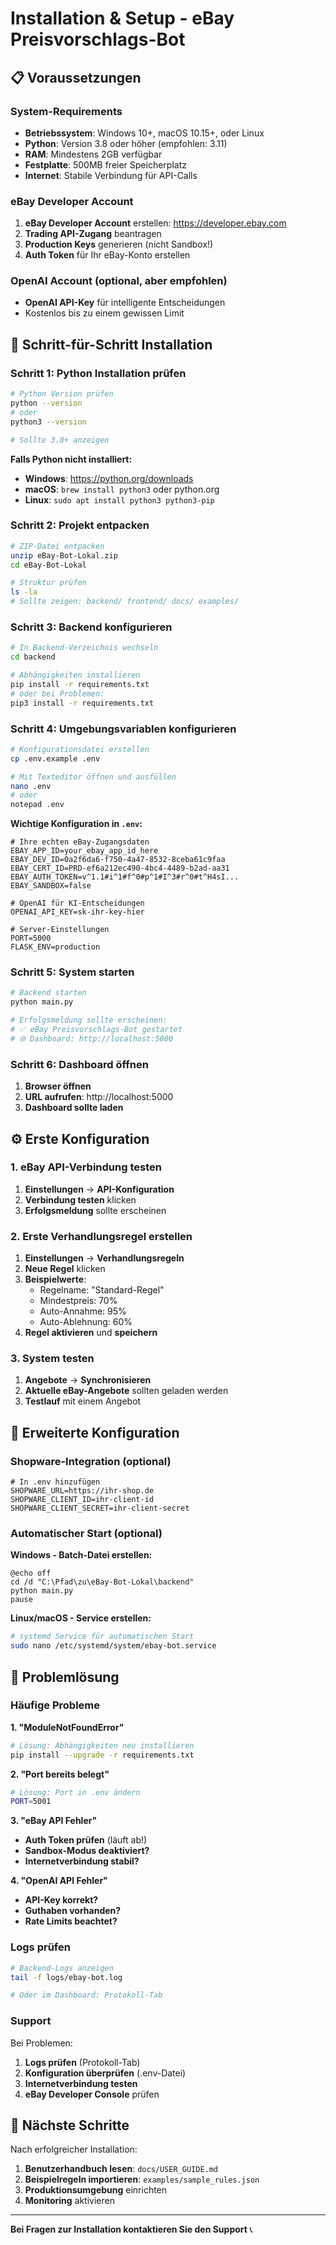 # Installation & Setup - eBay Preisvorschlags-Bot

## 📋 Voraussetzungen

### System-Requirements
- **Betriebssystem**: Windows 10+, macOS 10.15+, oder Linux
- **Python**: Version 3.8 oder höher (empfohlen: 3.11)
- **RAM**: Mindestens 2GB verfügbar
- **Festplatte**: 500MB freier Speicherplatz
- **Internet**: Stabile Verbindung für API-Calls

### eBay Developer Account
1. **eBay Developer Account** erstellen: https://developer.ebay.com
2. **Trading API-Zugang** beantragen
3. **Production Keys** generieren (nicht Sandbox!)
4. **Auth Token** für Ihr eBay-Konto erstellen

### OpenAI Account (optional, aber empfohlen)
- **OpenAI API-Key** für intelligente Entscheidungen
- Kostenlos bis zu einem gewissen Limit

## 🚀 Schritt-für-Schritt Installation

### Schritt 1: Python Installation prüfen

```bash
# Python Version prüfen
python --version
# oder
python3 --version

# Sollte 3.8+ anzeigen
```

**Falls Python nicht installiert:**
- **Windows**: https://python.org/downloads
- **macOS**: `brew install python3` oder python.org
- **Linux**: `sudo apt install python3 python3-pip`

### Schritt 2: Projekt entpacken

```bash
# ZIP-Datei entpacken
unzip eBay-Bot-Lokal.zip
cd eBay-Bot-Lokal

# Struktur prüfen
ls -la
# Sollte zeigen: backend/ frontend/ docs/ examples/
```

### Schritt 3: Backend konfigurieren

```bash
# In Backend-Verzeichnis wechseln
cd backend

# Abhängigkeiten installieren
pip install -r requirements.txt
# oder bei Problemen:
pip3 install -r requirements.txt
```

### Schritt 4: Umgebungsvariablen konfigurieren

```bash
# Konfigurationsdatei erstellen
cp .env.example .env

# Mit Texteditor öffnen und ausfüllen
nano .env
# oder
notepad .env
```

**Wichtige Konfiguration in `.env`:**

```env
# Ihre echten eBay-Zugangsdaten
EBAY_APP_ID=your_ebay_app_id_here
EBAY_DEV_ID=0a2f6da6-f750-4a47-8532-8ceba61c9faa
EBAY_CERT_ID=PRD-ef6a212ec490-4bc4-4489-b2ad-aa31
EBAY_AUTH_TOKEN=v^1.1#i^1#f^0#p^1#I^3#r^0#t^H4sI...
EBAY_SANDBOX=false

# OpenAI für KI-Entscheidungen
OPENAI_API_KEY=sk-ihr-key-hier

# Server-Einstellungen
PORT=5000
FLASK_ENV=production
```

### Schritt 5: System starten

```bash
# Backend starten
python main.py

# Erfolgsmeldung sollte erscheinen:
# ✅ eBay Preisvorschlags-Bot gestartet
# 🌐 Dashboard: http://localhost:5000
```

### Schritt 6: Dashboard öffnen

1. **Browser öffnen**
2. **URL aufrufen**: http://localhost:5000
3. **Dashboard sollte laden**

## ⚙️ Erste Konfiguration

### 1. eBay API-Verbindung testen

1. **Einstellungen** → **API-Konfiguration**
2. **Verbindung testen** klicken
3. **Erfolgsmeldung** sollte erscheinen

### 2. Erste Verhandlungsregel erstellen

1. **Einstellungen** → **Verhandlungsregeln**
2. **Neue Regel** klicken
3. **Beispielwerte**:
   - Regelname: "Standard-Regel"
   - Mindestpreis: 70%
   - Auto-Annahme: 95%
   - Auto-Ablehnung: 60%
4. **Regel aktivieren** und **speichern**

### 3. System testen

1. **Angebote** → **Synchronisieren**
2. **Aktuelle eBay-Angebote** sollten geladen werden
3. **Testlauf** mit einem Angebot

## 🔧 Erweiterte Konfiguration

### Shopware-Integration (optional)

```env
# In .env hinzufügen
SHOPWARE_URL=https://ihr-shop.de
SHOPWARE_CLIENT_ID=ihr-client-id
SHOPWARE_CLIENT_SECRET=ihr-client-secret
```

### Automatischer Start (optional)

**Windows - Batch-Datei erstellen:**
```batch
@echo off
cd /d "C:\Pfad\zu\eBay-Bot-Lokal\backend"
python main.py
pause
```

**Linux/macOS - Service erstellen:**
```bash
# systemd Service für automatischen Start
sudo nano /etc/systemd/system/ebay-bot.service
```

## 🚨 Problemlösung

### Häufige Probleme

**1. "ModuleNotFoundError"**
```bash
# Lösung: Abhängigkeiten neu installieren
pip install --upgrade -r requirements.txt
```

**2. "Port bereits belegt"**
```bash
# Lösung: Port in .env ändern
PORT=5001
```

**3. "eBay API Fehler"**
- **Auth Token prüfen** (läuft ab!)
- **Sandbox-Modus deaktiviert?**
- **Internetverbindung stabil?**

**4. "OpenAI API Fehler"**
- **API-Key korrekt?**
- **Guthaben vorhanden?**
- **Rate Limits beachtet?**

### Logs prüfen

```bash
# Backend-Logs anzeigen
tail -f logs/ebay-bot.log

# Oder im Dashboard: Protokoll-Tab
```

### Support

Bei Problemen:
1. **Logs prüfen** (Protokoll-Tab)
2. **Konfiguration überprüfen** (.env-Datei)
3. **Internetverbindung testen**
4. **eBay Developer Console** prüfen

## 🎯 Nächste Schritte

Nach erfolgreicher Installation:

1. **Benutzerhandbuch lesen**: `docs/USER_GUIDE.md`
2. **Beispielregeln importieren**: `examples/sample_rules.json`
3. **Produktionsumgebung** einrichten
4. **Monitoring** aktivieren

---

**Bei Fragen zur Installation kontaktieren Sie den Support** 📞


